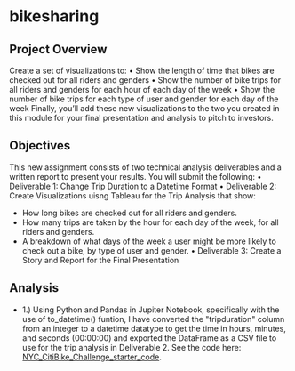 # bikesharing

## Project Overview
Create a set of visualizations to:
•	Show the length of time that bikes are checked out for all riders and genders
•	Show the number of bike trips for all riders and genders for each hour of each day of the week
•	Show the number of bike trips for each type of user and gender for each day of the week
Finally, you’ll add these new visualizations to the two you created in this module for your final presentation and analysis to pitch to investors.

## Objectives
This new assignment consists of two technical analysis deliverables and a written report to present your results. You will submit the following:
•	Deliverable 1: Change Trip Duration to a Datetime Format
•	Deliverable 2: Create Visualizations uisng Tableau for the Trip Analysis that show:
- How long bikes are checked out for all riders and genders.
- How many trips are taken by the hour for each day of the week, for all riders and genders.
- A breakdown of what days of the week a user might be more likely to check out a bike, by type of user and gender.
•	Deliverable 3: Create a Story and Report for the Final Presentation

## Analysis
- 1.)
Using Python and Pandas in Jupiter Notebook, specifically with the use of to_datetime() funtion, I have converted the "tripduration" column from an integer to a datetime datatype to get the time in hours, minutes, and seconds (00:00:00) and exported the DataFrame as a CSV file to use for the trip analysis in Deliverable 2. See the code here: [NYC_CitiBike_Challenge_starter_code](https://github.com/MSF2141/bikesharing/blob/a4b05fb1059db9886dbfb590f724947eb0e43999/NYC_CitiBike_Challenge_starter_code.ipynb).
